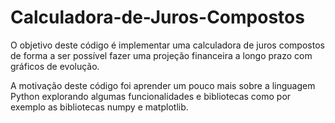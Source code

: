 # Calculadora-de-Juros-Compostos
O objetivo deste código é implementar uma calculadora de juros compostos de forma a ser possível fazer uma projeção financeira a longo prazo com gráficos de evolução.

A motivação deste código foi aprender um pouco mais sobre a linguagem Python explorando algumas funcionalidades e bibliotecas como por exemplo as bibliotecas numpy e matplotlib. 
